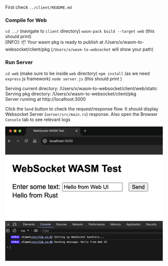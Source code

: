 
First check `../client/README.md`

### Compile for Web 
`cd ../` (navigate to `client` directory)
`wasm-pack build --target web` (this should print)  
[INFO]: 📦   Your wasm pkg is ready to publish at /Users/x/wasm-to-websocket/client/pkg
(`/Users/x/wasm-to-websocket` will show your path)

### Run Server
`cd web` (make sure to be inside `web` directory)
`npm install` (as we need `express` js framework)
`node server.js` (this should print )

Serving current directory: /Users/x/wasm-to-websocket/client/web/static  
Serving pkg directory: /Users/x/wasm-to-websocket/client/pkg  
Server running at http://localhost:3000  


Click the `Send` button to check the request/response flow. It should display Websocket Server (`server/src/main.rs`) response. Also open the Browser `Console` tab to see relevant logs

![Missing Web UI test screenshot](./static/wasm_web_ui.png "Web UI test screenshot")
